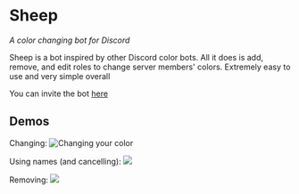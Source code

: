 # Sheep
*A color changing bot for Discord*

Sheep is a bot inspired by other Discord color bots. All it does is add, remove, and edit roles to change server members' colors. Extremely easy to use and very simple overall

You can invite the bot [here](https://discordapp.com/api/oauth2/authorize?client_id=585271178180952064&permissions=8&scope=bot)

## Demos

Changing:
![Changing your color](https://cdn.discordapp.com/attachments/585890796671336451/588633770794418207/sheep_change.gif)

Using names (and cancelling):
![](https://cdn.discordapp.com/attachments/585890796671336451/588632240674570240/sheep_cancel.gif)

Removing:
![](https://cdn.discordapp.com/attachments/585890796671336451/588632221490085889/sheep_remove.gif)